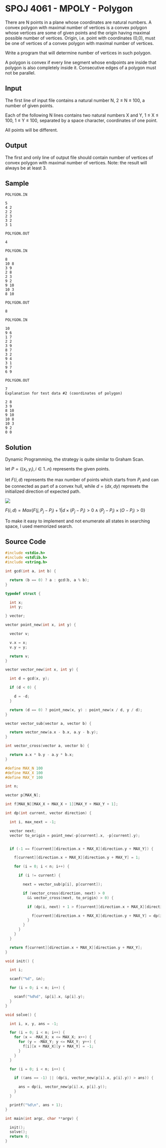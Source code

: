 # SPOJ 4061 - MPOLY - Polygon

There are N points in a plane whose coordinates are natural numbers. A convex polygon with maximal number of vertices is a convex polygon whose vertices are some of given points and the origin having maximal possible number of vertices. Origin, i.e. point with coordinates (0,0), must be one of vertices of a convex polygon with maximal number of vertices.

Write a program that will determine number of vertices in such polygon.

A polygon is convex if every line segment whose endpoints are inside that polygon is also completely inside it. Consecutive edges of a polygon must not be parallel.

## Input

The first line of input file contains a natural number N, 2 ≤ N ≤ 100, a number of given points.

Each of the following N lines contains two natural numbers X and Y, 1 ≤ X ≤ 100, 1 ≤ Y ≤ 100, separated by a space character, coordinates of one point.

All points will be different.

## Output

The first and only line of output file should contain number of vertices of convex polygon with maximal number of vertices. Note: the result will always be at least 3.

## Sample

```plaintext
POLYGON.IN

5
4 2
2 2
2 3
3 2
3 1

POLYGON.OUT

4
 
POLYGON.IN

8
10 8
3 9
2 8
2 3
9 2
9 10
10 3
8 10

POLYGON.OUT

8
 
POLYGON.IN

10
9 6
1 7
2 2
3 9
8 7
3 2
9 4
3 1
9 7
6 9

POLYGON.OUT

7
Explanation for test data #2 (coordinates of polygon)

2 8
3 9
8 10
9 10
10 8
10 3
9 2
0 0
```

## Solution

Dynamic Programming, the strategy is quite similar to Graham Scan.

let $P = \{ (x_i, y_i), i \in 1..n \}$ represents the given points.

let $F(i, d)$ represents the max number of points which starts from $P_i$ and can be connected as part of a convex hull, while $d = (dx, dy)$ represets the initialized direction of expected path.

![](/images/spoj/4061.png)

$F(i, d) = Max\{F(j, P_j - P_i) + 1 | d \times (P_j - P_i) > 0 \land (P_j - P_i) \times (O - P_i) > 0\}$

To make it easy to implement and not enumerate all states in searching space, I used memorized search.

## Source Code

```c
#include <stdio.h>
#include <stdlib.h>
#include <string.h>

int gcd(int a, int b) {

  return (b == 0) ? a : gcd(b, a % b);
}

typedef struct {

  int x;
  int y;

} vector;

vector point_new(int x, int y) {

  vector v;

  v.x = x;
  v.y = y;

  return v;
}

vector vector_new(int x, int y) {

  int d = gcd(x, y);

  if (d < 0) {

    d = -d;
  }

  return (d == 0) ? point_new(x, y) : point_new(x / d, y / d);
}

vector vector_sub(vector a, vector b) {

  return vector_new(a.x - b.x, a.y - b.y);
}

int vector_cross(vector a, vector b) {

  return a.x * b.y - a.y * b.x;
}

#define MAX_N 100
#define MAX_X 100
#define MAX_Y 100

int n;

vector p[MAX_N];

int f[MAX_N][MAX_X + MAX_X + 1][MAX_Y + MAX_Y + 1];

int dp(int current, vector direction) {

  int i, max_next = -1;

  vector next;
  vector to_origin = point_new(-p[current].x, -p[current].y);


  if (-1 == f[current][direction.x + MAX_X][direction.y + MAX_Y]) {

    f[current][direction.x + MAX_X][direction.y + MAX_Y] = 1;

    for (i = 0; i < n; i++) {

      if (i != current) {

        next = vector_sub(p[i], p[current]);

        if (vector_cross(direction, next) > 0
          && vector_cross(next, to_origin) > 0) {

          if (dp(i, next) + 1 > f[current][direction.x + MAX_X][direction.y + MAX_Y]) {

            f[current][direction.x + MAX_X][direction.y + MAX_Y] = dp(i, next) + 1;
          }
        }
      }
    }
  }

  return f[current][direction.x + MAX_X][direction.y + MAX_Y];
}

void init() {

  int i;

  scanf("%d", &n);

  for (i = 0; i < n; i++) {

    scanf("%d%d", &p[i].x, &p[i].y);
  }
}

void solve() {

  int i, x, y, ans = -1;

  for (i = 0; i < n; i++) {
    for (x = -MAX_X; x <= MAX_X; x++) {
      for (y = -MAX_Y; y <= MAX_Y; y++) {
        f[i][x + MAX_X][y + MAX_Y] = -1;
      }
    }
  }

  for (i = 0; i < n; i++) {

    if ((ans == -1) || (dp(i, vector_new(p[i].x, p[i].y)) > ans)) {

      ans = dp(i, vector_new(p[i].x, p[i].y));
    }
  }

  printf("%d\n", ans + 1);
}

int main(int argc, char **argv) {

  init();
  solve();
  return 0;
}

```


